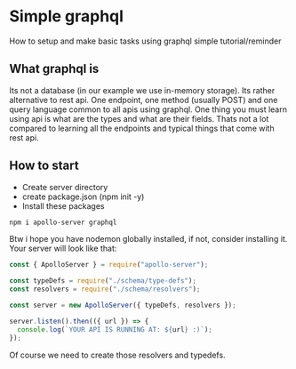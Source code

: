 # Simple graphql
How to setup and make basic tasks using graphql simple tutorial/reminder

## What graphql is
Its not a database (in our example we use in-memory storage). Its rather alternative to rest api. One endpoint, one method (usually POST) and one query language common to all apis using graphql. One thing you must learn using api is what are the types and what are their fields. Thats not a lot compared to learning all the endpoints and typical things that come with rest api.

## How to start
- Create server directory
- create package.json (npm init -y)
- Install these packages
```sh
npm i apollo-server graphql
```
Btw i hope you have nodemon globally installed, if not, consider installing it.
Your server will look like that:
```js
const { ApolloServer } = require("apollo-server");

const typeDefs = require("./schema/type-defs");
const resolvers = require("./schema/resolvers");

const server = new ApolloServer({ typeDefs, resolvers });

server.listen().then(({ url }) => {
  console.log(`YOUR API IS RUNNING AT: ${url} :)`);
});
```
Of course we need to create those resolvers and typedefs.
